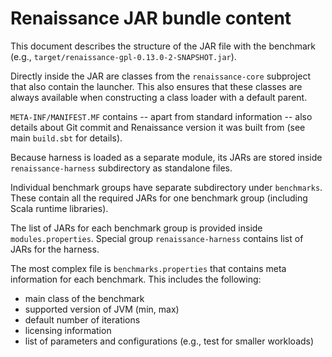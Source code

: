 # Renaissance JAR bundle content

This document describes the structure of the JAR file with the benchmark
(e.g., `target/renaissance-gpl-0.13.0-2-SNAPSHOT.jar`).

Directly inside the JAR are classes from the `renaissance-core` subproject
that also contain the launcher. This also ensures that these classes are
always available when constructing a class loader with a default parent.

`META-INF/MANIFEST.MF` contains -- apart from standard information -- also
details about Git commit and Renaissance version it was built from
(see main `build.sbt` for details).

Because harness is loaded as a separate module, its JARs are stored inside
`renaissance-harness` subdirectory as standalone files.

Individual benchmark groups have separate subdirectory under `benchmarks`.
These contain all the required JARs for one benchmark group (including Scala
runtime libraries).

The list of JARs for each benchmark group is provided inside
`modules.properties`. Special group `renaissance-harness` contains list of JARs
for the harness.

The most complex file is `benchmarks.properties` that contains meta information
for each benchmark. This includes the following:

 * main class of the benchmark
 * supported version of JVM (min, max)
 * default number of iterations
 * licensing information
 * list of parameters and configurations (e.g., test for smaller workloads)
